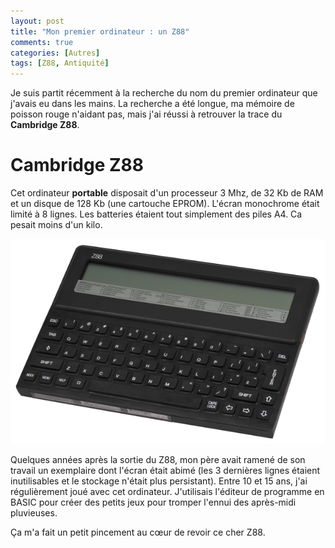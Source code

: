 ```yaml
---
layout: post
title: "Mon premier ordinateur : un Z88"
comments: true    
categories: [Autres]
tags: [Z88, Antiquité]
---
```


Je suis partit récemment à la recherche du nom du premier ordinateur que j'avais eu dans les mains.
La recherche a été longue, ma mémoire de poisson rouge n'aidant pas, mais j'ai réussi à retrouver la trace du **Cambridge Z88**. 

# Cambridge Z88
Cet ordinateur **portable** disposait d'un processeur 3 Mhz, de 32 Kb de RAM et un disque de 128 Kb (une cartouche EPROM).
L'écran monochrome était limité à 8 lignes. Les batteries étaient tout simplement des piles A4. Ca pesait moins d'un kilo.

![Cambridge Z88](/images/Z88.png)

Quelques années après la sortie du Z88,
mon père avait ramené de son travail un exemplaire dont l'écran était abimé
(les 3 dernières lignes étaient inutilisables et le stockage n'était plus persistant).
Entre 10 et 15 ans, j'ai régulièrement joué avec cet ordinateur.
J'utilisais l'éditeur de programme en BASIC pour créer des petits jeux pour tromper l'ennui des après-midi pluvieuses.
 
Ça m'a fait un petit pincement au cœur de revoir ce cher Z88.
